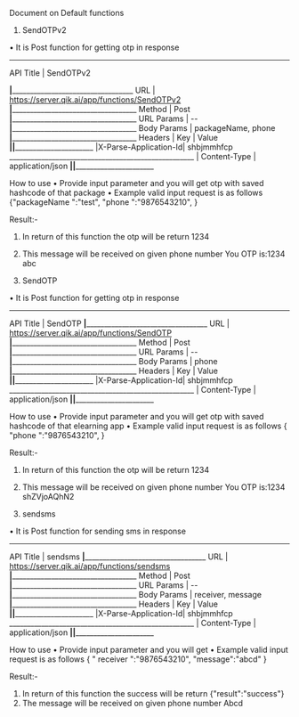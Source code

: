 Document on Default functions
1.	SendOTPv2

•	It is Post function for getting otp in response 
___________________________________________________________________
API Title	      |    SendOTPv2

________________|__________________________________________________
URL	            |   https://server.qik.ai/app/functions/SendOTPv2
________________|___________________________________________________
Method	        |   Post
________________|___________________________________________________
URL Params	    |   --
________________|___________________________________________________
Body Params	    |   packageName, phone
________________|___________________________________________________
Headers	 	      |   Key                |           Value 
________________|______________________|____________________________
	              |X-Parse-Application-Id| shbjmmhfcp
		____________________________________________________
	              | Content-Type	       |  application/json
________________|______________________|____________________________
 
  How to use
•	Provide input parameter and you will get otp with saved hashcode of that package
•	Example valid input request is as follows 
      {"packageName ":"test", "phone ":"9876543210",     }


Result:-
1. In return of this function the otp will be return 
1234
2. This message will be received on given phone number 
     You OTP is:1234 abc













2.	SendOTP

•	It is Post function for getting otp in response 

__________________________________________________________________ 
API Title	|    SendOTP
________________|__________________________________________________
URL	        |   https://server.qik.ai/app/functions/SendOTP
________________|___________________________________________________
Method	        |   Post
________________|___________________________________________________
URL Params	|   --
________________|___________________________________________________
Body Params	|  phone
________________|___________________________________________________
Headers	 	|   Key                |           Value 
________________|______________________|____________________________
	        |X-Parse-Application-Id| shbjmmhfcp
		____________________________________________________
	        | Content-Type	       |  application/json
________________|______________________|____________________________
 
  How to use
•	Provide input parameter and you will get otp with saved hashcode of that elearning app
•	Example valid input request is as follows 
      { "phone ":"9876543210",     }



Result:-
1. In return of this function the otp will be return 
1234
2. This message will be received on given phone number You OTP is:1234 shZVjoAQhN2





	







3.	sendsms

•	It is Post function for sending sms in response 
__________________________________________________________________
API Title	|   sendsms
________________|__________________________________________________
URL	        |   https://server.qik.ai/app/functions/sendsms
________________|___________________________________________________
Method	        |   Post
________________|___________________________________________________
URL Params	|   --
________________|___________________________________________________
Body Params	|  receiver, message
________________|___________________________________________________
Headers	 	|   Key                |           Value 
________________|______________________|____________________________
	        |X-Parse-Application-Id| shbjmmhfcp
		____________________________________________________
	        | Content-Type	       |  application/json
________________|______________________|____________________________
 
 
  How to use
•	Provide input parameter and you will get 
•	Example valid input request is as follows 
      { " receiver ":"9876543210",   "message":"abcd"  }



Result:-
1. In return of this function the success will be return 
{"result":"success"}
2. The message will be received on given phone number 
Abcd











